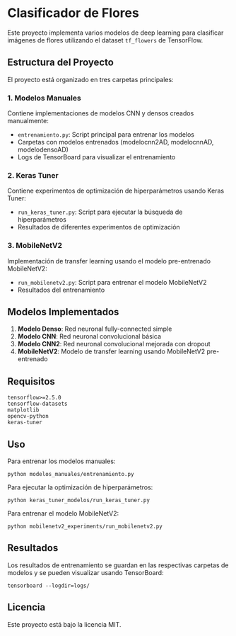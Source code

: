 # Clasificador de Flores

Este proyecto implementa varios modelos de deep learning para clasificar imágenes de flores utilizando el dataset `tf_flowers` de TensorFlow.

## Estructura del Proyecto

El proyecto está organizado en tres carpetas principales:

### 1. Modelos Manuales
Contiene implementaciones de modelos CNN y densos creados manualmente:
- `entrenamiento.py`: Script principal para entrenar los modelos
- Carpetas con modelos entrenados (modelocnn2AD, modelocnnAD, modelodensoAD)
- Logs de TensorBoard para visualizar el entrenamiento

### 2. Keras Tuner
Contiene experimentos de optimización de hiperparámetros usando Keras Tuner:
- `run_keras_tuner.py`: Script para ejecutar la búsqueda de hiperparámetros
- Resultados de diferentes experimentos de optimización

### 3. MobileNetV2
Implementación de transfer learning usando el modelo pre-entrenado MobileNetV2:
- `run_mobilenetv2.py`: Script para entrenar el modelo MobileNetV2
- Resultados del entrenamiento

## Modelos Implementados

1. **Modelo Denso**: Red neuronal fully-connected simple
2. **Modelo CNN**: Red neuronal convolucional básica
3. **Modelo CNN2**: Red neuronal convolucional mejorada con dropout
4. **MobileNetV2**: Modelo de transfer learning usando MobileNetV2 pre-entrenado

## Requisitos

```
tensorflow>=2.5.0
tensorflow-datasets
matplotlib
opencv-python
keras-tuner
```

## Uso

Para entrenar los modelos manuales:
```
python modelos_manuales/entrenamiento.py
```

Para ejecutar la optimización de hiperparámetros:
```
python keras_tuner_modelos/run_keras_tuner.py
```

Para entrenar el modelo MobileNetV2:
```
python mobilenetv2_experiments/run_mobilenetv2.py
```

## Resultados

Los resultados de entrenamiento se guardan en las respectivas carpetas de modelos y se pueden visualizar usando TensorBoard:

```
tensorboard --logdir=logs/
```

## Licencia

Este proyecto está bajo la licencia MIT.